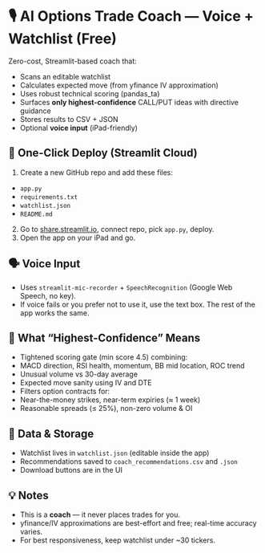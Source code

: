 # 🎙️ AI Options Trade Coach — Voice + Watchlist (Free)

Zero-cost, Streamlit-based coach that:
- Scans an editable watchlist
- Calculates expected move (from yfinance IV approximation)
- Uses robust technical scoring (pandas_ta)
- Surfaces **only highest-confidence** CALL/PUT ideas with directive guidance
- Stores results to CSV + JSON
- Optional **voice input** (iPad-friendly)

## 🚀 One-Click Deploy (Streamlit Cloud)
1. Create a new GitHub repo and add these files:
  - `app.py`
  - `requirements.txt`
  - `watchlist.json`
  - `README.md`
2. Go to [share.streamlit.io](https://share.streamlit.io), connect repo, pick `app.py`, deploy.
3. Open the app on your iPad and go.

## 🗣️ Voice Input
- Uses `streamlit-mic-recorder` + `SpeechRecognition` (Google Web Speech, no key).
- If voice fails or you prefer not to use it, use the text box. The rest of the app works the same.

## 🧠 What “Highest-Confidence” Means
- Tightened scoring gate (min score 4.5) combining:
 - MACD direction, RSI health, momentum, BB mid location, ROC trend
 - Unusual volume vs 30-day average
 - Expected move sanity using IV and DTE
- Filters option contracts for:
 - Near-the-money strikes, near-term expiries (≈ 1 week)
 - Reasonable spreads (≤ 25%), non-zero volume & OI

## 📁 Data & Storage
- Watchlist lives in `watchlist.json` (editable inside the app)
- Recommendations saved to `coach_recommendations.csv` and `.json`
- Download buttons are in the UI

## 💡 Notes
- This is a **coach** — it never places trades for you.
- yfinance/IV approximations are best-effort and free; real-time accuracy varies.
- For best responsiveness, keep watchlist under ~30 tickers.
